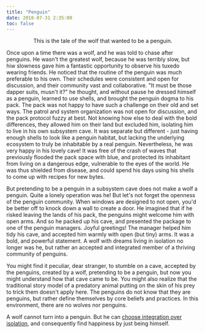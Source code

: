 ```yaml
---
title: "Penguin"
date: 2018-07-31 2:35:00
toc: false
---
```


<p style="text-align:center">This is the tale of the wolf that wanted to be a penguin.</p>

Once upon a time there was a wolf, and he was told to chase after penguins. He wasn't the greatest wolf, because he was terribly slow, but hiw slowness gave him a fantastic opportunity to observe his tuxedo wearing friends. He noticed that the routine of the penguin was much preferable to his own. Their schedules were consistent and open for discussion, and their community vast and collaborative. "It must be those dapper suits, musn't it?" he thought, and without pause he dressed himself as a penguin, learned to use shells, and brought the penguin dogma to his pack. The pack was not happy to have such a challenge on their old and set ways. The patrol and system organization was not open for discussion, and the pack protocol fuzzy at best. Not knowing how else to deal with the bold differences, they allowed him on their land but excluded him, isolating him to live in his own subsystem cave. It was separate but different - just having enough shells to look like a penguin habitat, but lacking the underlying ecosystem to truly be inhabitable by a real penguin. Nevertheless, he was very happy in his lovely cave! It was free of the crash of waves that previously flooded the pack space with blue, and protected its inhabitant from living on a dangerous edge, vulnerable to the eyes of the world.  He was thus shielded from disease, and could spend his days using his shells to come up with recipes for new bytes. 

But pretending to be a penguin in a subsystem cave does not make a wolf a penguin. Quite a lonely operation was he! But let's not forget the openness of the penguin community. When windows are designed to not open, you'd be better off to knock down a wall to create a door. He imagined that if he risked leaving the lands of his pack, the penguins might welcome him with open arms. And so he packed up his cave, and presented the package to one of the penguin managers. Joyful greetings! The manager helped him tidy his cave, and accepted him warmly with open (but tiny) arms. It was a bold, and powerful statement. A wolf with dreams living in isolation no longer was he, but rather an accepted and integrated member of a thriving community of penguins.

You might find it peculiar, dear stranger, to stumble on a cave, accepted by the penguins, created by a wolf, pretending to be a penguin, but now you might understand how that cave came to be. You might also realize that the traditional story model of a predatory animal putting on the skin of his prey to trick them doesn't apply here. The penguins do not know that they are penguins, but rather define themselves by core beliefs and practices. In this environment, there are no wolves nor penguins.

A wolf cannot turn into a penguin. But he can <a target="_blank" href="https://www.omgubuntu.co.uk/2018/07/install-powershell-ubuntu-linux-snap">choose integration over isolation</a>, and consequently find happiness by just being himself.
